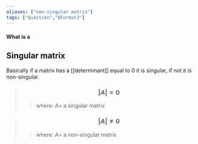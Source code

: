 ```yaml
---
aliases: ["non-singular matrix"]
tags: ["Question","QFormat3"]
---
```


#### What is a
## Singular matrix
Basically if a matrix has a [[determinant]] equal to 0 it is singular, if not it is non-singular.

> ### $$ |A| = 0 $$ 
>> where:
>> $A=$ a singular matrix


> ### $$ |A| \neq 0 $$ 
>> where:
>> $A=$ a non-singular matrix
